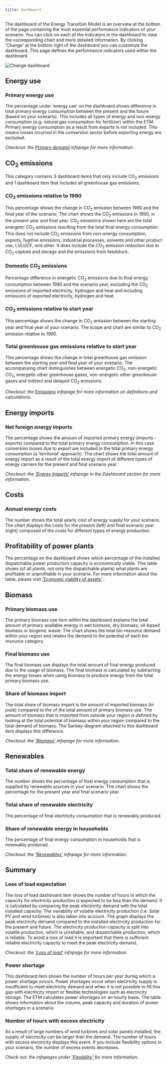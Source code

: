 ```yaml
---
title: Dashboard
---
```


The dashboard of the Energy Transition Model is an overview at the bottom of the page containing the most essential performance indicators of your scenario. You can click on each of the indicators in the dashboard to view the corresponding chart and more detailed information. By clicking 'Change' at the bottom right of the dashboard you can customize the dashboard. This page defines the performance indicators used within the dashboard.

![Change dashboard](/img/docs/dashboard_overview.png)

## Energy use

### Primary energy use
The percentage under ‘energy use’ on the dashboard shows difference in total primary energy consumption between the present and the future (based on your scenario). This includes all types of energy and non-energy consumption (e.g. natural gas consumption for fertilizer) within the ETM. Primary energy consumption as a result from exports is not included. This means losses incurred in the conversion sector before exporting energy are excluded.

_Checkout: the [Primary demand](primary-energy) infopage for more information._

## CO<sub>2</sub> emissions
This category contains 3 dashboard items that only include CO<sub>2</sub> emissions and 1 dashboard item that includes all greenhouse gas emissions.

### CO<sub>2</sub> emissions relative to 1990
This percentage shows the change in CO<sub>2</sub> emission between 1990 and the final year of the scenario. The chart shows the CO<sub>2</sub> emissions in 1990, in the present year and final year. CO<sub>2</sub> emissions shown here are the total energetic CO<sub>2</sub> emissions resulting from the total final energy consumption. This does not include CO<sub>2</sub> emissions from non-energy consumption, exports, fugitive emissions, industrial processes, solvents and other product use, LULUCF, and other. It does include the CO<sub>2</sub> emission reduction due to CO<sub>2</sub> capture and storage and the emissions from feedstock.

### Domestic CO<sub>2</sub> emissions
Percentage difference in energetic CO<sub>2</sub> emissions due to final energy consumption between 1990 and the scenario year, excluding the CO<sub>2</sub> emissions of imported electricity, hydrogen and heat and including emissions of exported electricity, hydrogen and heat.

### CO<sub>2</sub> emissions relative to start year
This percentage shows the change in CO<sub>2</sub> emission between the starting year and final year of your scenario. The scope and chart are similar to CO<sub>2</sub> emission relative to 1990.

### Total greenhouse gas emissions relative to start year
This percentage shows the change in total greenhouse gas emission between the starting year and final year of your scenario. The accompanying chart distinguishes between energetic CO<sub>2</sub>, non-energetic CO<sub>2</sub>, energetic other greenhouse gases, non-energetic other greenhouse gases and indirect and delayed CO<sub>2</sub> emissions.

_Checkout: the [Emissions](co2-main-principles) infopage for more information on definitions and calculations._

## Energy imports
### Net foreign energy imports
The percentage shows the amount of imported primary energy (imports - exports) compared to the total primary energy consumption. In this case conversion losses due to export are included in the total primary energy consumption (a ‘territorial’ approach). The chart shows the total amount of energy import as a result of the total energy import of different types of energy carriers for the present and final scenario year.

_Checkout: the ['Energy Imports'](import-calculations) infopage in the Dashboard section for more information._

## Costs
### Annual energy costs
The number shows the total yearly cost of energy supply for your scenario. The chart displays the costs for the present (left) and final scenario year (right) composed of the costs for different types of energy production.

## Profitability of power plants
The percentage on the dashboard shows which percentage of the installed dispatchable power production capacity is economically viable. This table shows (of all plants, not only the dispatchable plants) what plants are profitable or unprofitable in your scenario. For more information about the table, please visit ['Economic viability of assets'](economic-viability)
.

## Biomass

### Primary biomass use
The primary biomass use item within the dashboard explains the total amount of primary available energy in wet biomass, dry biomass, oil-based biomass or biogenic waste. The chart shows the total bio resource demand within your region and relates the demand to the potential of each bio resource category.

### Final biomass use
The final biomass use displays the total amount of final energy produced due to the usage of biomass. The final biomass is calculated by subtracting the energy losses when using biomass to produce energy from the total primary biomass use.

### Share of biomass import
The total share of biomass import is the amount of imported biomass (in joule) compared to the of the total amount of primary biomass use. The amount of biomass that is imported from outside your region is defined by looking at the total potential of biomass within your region compared to the total demand of biomass. The Sankey-diagram attached to this dashboard item displays this difference.

_Checkout: the ['Biomass'](biomass) infopage for more information._

## Renewables
### Total share of renewable energy
The number shows the percentage of final energy consumption that is supplied by renewable sources in your scenario. The chart shows the percentage for the present year and final scenario year.

### Total share of renewable electricity
The percentage of final electricity consumption that is renewably produced.

### Share of renewable energy in households
The percentage of final energy consumption in households that is renewably produced.

_Checkout: the ['Renewables'](renewability) infopage for more information._

## Summary

### Loss of load expectation
The loss of load dashboard item shows the number of hours in which the capacity for electricity production is expected to be less than the demand. It is calculated by comparing the peak electricity demand with the total installed capacity. The variability of volatile electricity production (i.e. Solar PV and wind turbines) is also taken into account. The graph displays the peak electricity demand compared to the installed electricity production for the present and future. The electricity production capacity is split into volatile production, which is unreliable, and dispatchable production, which is reliable. To avoid a loss of load it is important that there is sufficient reliable electricity capacity to meet the peak electricity demand.

_Checkout: the ['Loss of load'](loss-of-load-expectation) infopage for more information._

### Power shortage
This dashboard item shows the number of hours per year during which a power shortage occurs. Power shortages occur when electricity supply is insufficient to meet electricity demand and when it is not possible to fill this gap with electricity import or flexible technologies such as electricity storage. The ETM calculates power shortages on an hourly basis. The table shows information about the volume, peak capacity and duration of power shortages in a scenario. 

### Number of hours with excess electricity
As a result of large numbers of wind turbines and solar panels installed, the supply of electricity can be larger than the demand. The number of hours with excess electricity displays this event. If you include flexibility options in your scenario, the number of excess events decreases.

_Check out: the infopages under ['Flexibility'](flexibility) for more information._
